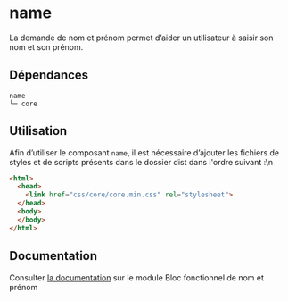 # name

La demande de nom et prénom permet d’aider un utilisateur à saisir son nom et son prénom.

## Dépendances
```shell
name
└─ core
```

## Utilisation
Afin d’utiliser le composant `name`, il est nécessaire d’ajouter les fichiers de styles et de scripts présents dans le dossier dist dans l'ordre suivant :\n
```html
<html>
  <head>
    <link href="css/core/core.min.css" rel="stylesheet">
  </head>
  <body>
  </body>
</html>
```

## Documentation

Consulter [la documentation](https://www.systeme-de-design.gouv.fr/version-courante/fr/modeles/blocs-fonctionnels/nom-et-prenom) sur le module Bloc fonctionnel de nom et prénom